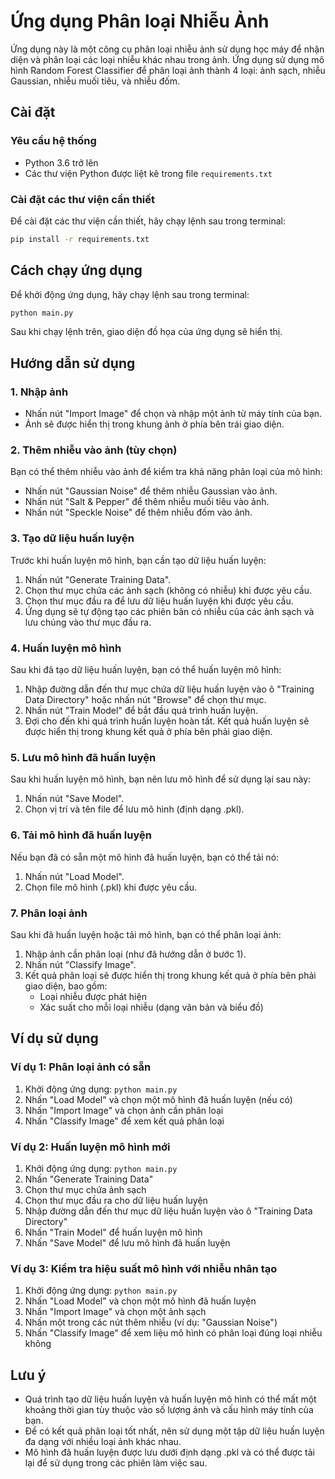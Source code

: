 # Ứng dụng Phân loại Nhiễu Ảnh

Ứng dụng này là một công cụ phân loại nhiễu ảnh sử dụng học máy để nhận diện và phân loại các loại nhiễu khác nhau trong ảnh. Ứng dụng sử dụng mô hình Random Forest Classifier để phân loại ảnh thành 4 loại: ảnh sạch, nhiễu Gaussian, nhiễu muối tiêu, và nhiễu đốm.

## Cài đặt

### Yêu cầu hệ thống
- Python 3.6 trở lên
- Các thư viện Python được liệt kê trong file `requirements.txt`

### Cài đặt các thư viện cần thiết
Để cài đặt các thư viện cần thiết, hãy chạy lệnh sau trong terminal:

```bash
pip install -r requirements.txt
```

## Cách chạy ứng dụng

Để khởi động ứng dụng, hãy chạy lệnh sau trong terminal:

```bash
python main.py
```

Sau khi chạy lệnh trên, giao diện đồ họa của ứng dụng sẽ hiển thị.

## Hướng dẫn sử dụng

### 1. Nhập ảnh

- Nhấn nút "Import Image" để chọn và nhập một ảnh từ máy tính của bạn.
- Ảnh sẽ được hiển thị trong khung ảnh ở phía bên trái giao diện.

### 2. Thêm nhiễu vào ảnh (tùy chọn)

Bạn có thể thêm nhiễu vào ảnh để kiểm tra khả năng phân loại của mô hình:

- Nhấn nút "Gaussian Noise" để thêm nhiễu Gaussian vào ảnh.
- Nhấn nút "Salt & Pepper" để thêm nhiễu muối tiêu vào ảnh.
- Nhấn nút "Speckle Noise" để thêm nhiễu đốm vào ảnh.

### 3. Tạo dữ liệu huấn luyện

Trước khi huấn luyện mô hình, bạn cần tạo dữ liệu huấn luyện:

1. Nhấn nút "Generate Training Data".
2. Chọn thư mục chứa các ảnh sạch (không có nhiễu) khi được yêu cầu.
3. Chọn thư mục đầu ra để lưu dữ liệu huấn luyện khi được yêu cầu.
4. Ứng dụng sẽ tự động tạo các phiên bản có nhiễu của các ảnh sạch và lưu chúng vào thư mục đầu ra.

### 4. Huấn luyện mô hình

Sau khi đã tạo dữ liệu huấn luyện, bạn có thể huấn luyện mô hình:

1. Nhập đường dẫn đến thư mục chứa dữ liệu huấn luyện vào ô "Training Data Directory" hoặc nhấn nút "Browse" để chọn thư mục.
2. Nhấn nút "Train Model" để bắt đầu quá trình huấn luyện.
3. Đợi cho đến khi quá trình huấn luyện hoàn tất. Kết quả huấn luyện sẽ được hiển thị trong khung kết quả ở phía bên phải giao diện.

### 5. Lưu mô hình đã huấn luyện

Sau khi huấn luyện mô hình, bạn nên lưu mô hình để sử dụng lại sau này:

1. Nhấn nút "Save Model".
2. Chọn vị trí và tên file để lưu mô hình (định dạng .pkl).

### 6. Tải mô hình đã huấn luyện

Nếu bạn đã có sẵn một mô hình đã huấn luyện, bạn có thể tải nó:

1. Nhấn nút "Load Model".
2. Chọn file mô hình (.pkl) khi được yêu cầu.

### 7. Phân loại ảnh

Sau khi đã huấn luyện hoặc tải mô hình, bạn có thể phân loại ảnh:

1. Nhập ảnh cần phân loại (như đã hướng dẫn ở bước 1).
2. Nhấn nút "Classify Image".
3. Kết quả phân loại sẽ được hiển thị trong khung kết quả ở phía bên phải giao diện, bao gồm:
   - Loại nhiễu được phát hiện
   - Xác suất cho mỗi loại nhiễu (dạng văn bản và biểu đồ)

## Ví dụ sử dụng

### Ví dụ 1: Phân loại ảnh có sẵn

1. Khởi động ứng dụng: `python main.py`
2. Nhấn "Load Model" và chọn một mô hình đã huấn luyện (nếu có)
3. Nhấn "Import Image" và chọn ảnh cần phân loại
4. Nhấn "Classify Image" để xem kết quả phân loại

### Ví dụ 2: Huấn luyện mô hình mới

1. Khởi động ứng dụng: `python main.py`
2. Nhấn "Generate Training Data"
3. Chọn thư mục chứa ảnh sạch
4. Chọn thư mục đầu ra cho dữ liệu huấn luyện
5. Nhập đường dẫn đến thư mục dữ liệu huấn luyện vào ô "Training Data Directory"
6. Nhấn "Train Model" để huấn luyện mô hình
7. Nhấn "Save Model" để lưu mô hình đã huấn luyện

### Ví dụ 3: Kiểm tra hiệu suất mô hình với nhiễu nhân tạo

1. Khởi động ứng dụng: `python main.py`
2. Nhấn "Load Model" và chọn một mô hình đã huấn luyện
3. Nhấn "Import Image" và chọn một ảnh sạch
4. Nhấn một trong các nút thêm nhiễu (ví dụ: "Gaussian Noise")
5. Nhấn "Classify Image" để xem liệu mô hình có phân loại đúng loại nhiễu không

## Lưu ý

- Quá trình tạo dữ liệu huấn luyện và huấn luyện mô hình có thể mất một khoảng thời gian tùy thuộc vào số lượng ảnh và cấu hình máy tính của bạn.
- Để có kết quả phân loại tốt nhất, nên sử dụng một tập dữ liệu huấn luyện đa dạng với nhiều loại ảnh khác nhau.
- Mô hình đã huấn luyện được lưu dưới định dạng .pkl và có thể được tải lại để sử dụng trong các phiên làm việc sau.